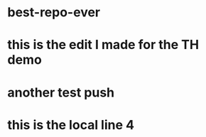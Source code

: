 # best-repo-ever
# this is the edit I made for the TH demo
# another test push
# this is the local line 4